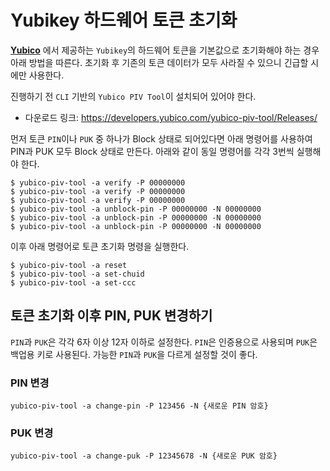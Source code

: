 # Yubikey 하드웨어 토큰 초기화

**[Yubico](https://www.yubico.com/)** 에서 제공하는 `Yubikey`의 하드웨어 토큰을 기본값으로 초기화해야 하는 경우 아래 방법을 따른다. 초기화 후 기존의 토큰 데이터가 모두 사라질 수 있으니 긴급할 시에만 사용한다.

진행하기 전 `CLI` 기반의 `Yubico PIV Tool`이 설치되어 있어야 한다.

- 다운로드 링크: https://developers.yubico.com/yubico-piv-tool/Releases/

먼저 토큰 `PIN`이나 `PUK` 중 하나가 Block 상태로 되어있다면 아래 명령어를 사용하여 PIN과 PUK 모두 Block 상태로 만든다. 아래와 같이 동일 명령어를 각각 3번씩 실행해야 한다.

```shell
$ yubico-piv-tool -a verify -P 00000000
$ yubico-piv-tool -a verify -P 00000000
$ yubico-piv-tool -a verify -P 00000000
$ yubico-piv-tool -a unblock-pin -P 00000000 -N 00000000
$ yubico-piv-tool -a unblock-pin -P 00000000 -N 00000000
$ yubico-piv-tool -a unblock-pin -P 00000000 -N 00000000
```

이후 아래 명령어로 토큰 초기화 명령을 실행한다.

```shell
$ yubico-piv-tool -a reset
$ yubico-piv-tool -a set-chuid
$ yubico-piv-tool -a set-ccc
```

## 토큰 초기화 이후 PIN, PUK 변경하기

`PIN`과 `PUK`은 각각 6자 이상 12자 이하로 설정한다. `PIN`은 인증용으로 사용되며 `PUK`은 백업용 키로 사용된다. 가능한 `PIN`과 `PUK`을 다르게 설정할 것이 좋다.

### PIN 변경

```shell
yubico-piv-tool -a change-pin -P 123456 -N {새로운 PIN 암호}
```

### PUK 변경

```shell
yubico-piv-tool -a change-puk -P 12345678 -N {새로운 PUK 암호}
```
